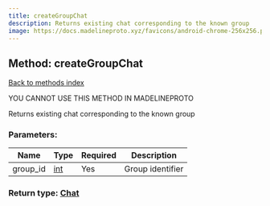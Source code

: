 ```yaml
---
title: createGroupChat
description: Returns existing chat corresponding to the known group
image: https://docs.madelineproto.xyz/favicons/android-chrome-256x256.png
---
```

## Method: createGroupChat  
[Back to methods index](index.md)


YOU CANNOT USE THIS METHOD IN MADELINEPROTO


Returns existing chat corresponding to the known group

### Parameters:

| Name     |    Type       | Required | Description |
|----------|---------------|----------|-------------|
|group\_id|[int](../types/int.md) | Yes|Group identifier|


### Return type: [Chat](../types/Chat.md)

